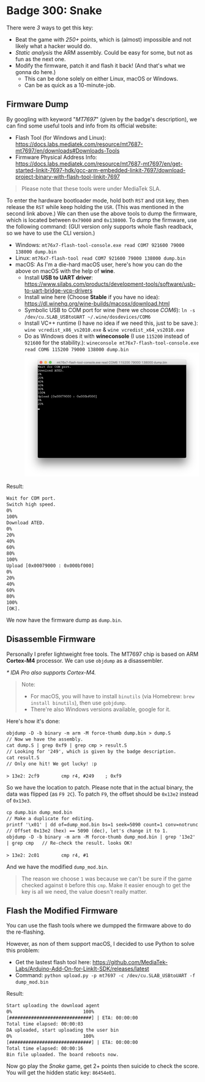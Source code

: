 # Badge 300: Snake

There were _3_ ways to get this key:

- Beat the game with _250+_ points, which is (almost) impossible and not likely what a hacker would do.
- _Static analysis_ the ARM assembly. Could be easy for some, but not as fun as the next one.
- Modify the firmware, patch it and flash it back! (And that's what we gonna do here.)
    - This can be done solely on either Linux, macOS or Windows.
    - Can be as quick as a 10-minute-job.

## Firmware Dump

By googling with keyword "_MT7697_" (given by the badge's description), we can find some useful tools and info from its official website:

- Flash Tool (for Windows and Linux): https://docs.labs.mediatek.com/resource/mt7687-mt7697/en/downloads#Downloads-Tools
- Firmware Physical Address Info: https://docs.labs.mediatek.com/resource/mt7687-mt7697/en/get-started-linkit-7697-hdk/gcc-arm-embedded-linkit-7697/download-project-binary-with-flash-tool-linkit-7697

> Please note that these tools were under MediaTek SLA.

To enter the hardware bootloader mode, hold both `RST` and `USR` key, then release the `RST` while keep holding the `USR`. (This was mentioned in the second link above.) We can then use the above tools to dump the firmware, which is located between `0x79000` and `0x138000`. To dump the firmware, use the following command: (GUI version only supports whole flash readback, so we have to use the CLI version.)
- Windows: `mt76x7-flash-tool-console.exe read COM7 921600 79000 138000 dump.bin`
- Linux: `mt76x7-flash-tool read COM7 921600 79000 138000 dump.bin`
- macOS: As I'm a die-hard macOS user, here's how you can do the above on macOS with the help of __wine__.
    - Install __USB to UART driver__: https://www.silabs.com/products/development-tools/software/usb-to-uart-bridge-vcp-drivers
    - Install wine here (Choose __Stable__ if you have no idea): https://dl.winehq.org/wine-builds/macosx/download.html
    - Symbolic USB to COM port for wine (here we choose _COM6_): `ln -s /dev/cu.SLAB_USBtoUART ~/.wine/dosdevices/COM6`
    - Install VC++ runtime (I have no idea if we need this, just to be save.): `wine vcredist_x86_vs2010.exe` & `wine vcredist_x64_vs2010.exe`
    - Do as Windows does it with __wineconsole__ (I use `115200` instead of `921600` for the stability.): `wineconsole mt76x7-flash-tool-console.exe read COM6 115200 79000 138000 dump.bin`
    ![mt76x7-flash-tool-console.exe on macOS](dump_macos.png)

Result:

    Wait for COM port.
    Switch high speed.
    0%
    100%
    Download ATED.
    0%
    20%
    40%
    60%
    80%
    100%
    Upload [0x00079000 : 0x000bf000]
    0%
    20%
    40%
    60%
    80%
    100%
    [OK].

We now have the firmware dump as `dump.bin`.

## Disassemble Firmware

Personally I prefer lightweight free tools. The MT7697 chip is based on ARM __Cortex-M4__ processor. We can use `objdump` as a disassembler.

_* IDA Pro also supports Cortex-M4._


> Note:
> - For macOS, you will have to install `binutils` (via Homebrew: `brew install binutils`), then use `gobjdump`.
> - There're also Windows versions available, google for it.

Here's how it's done:

    objdump -D -b binary -m arm -M force-thumb dump.bin > dump.S                        // Now we have the assembly.
    cat dump.S | grep 0xf9 | grep cmp > result.S                                        // Looking for '249', which is given by the badge description.
    cat result.S                                                                        // Only one hit! We got lucky! :p

    > 13e2:	2cf9      	cmp	r4, #249	; 0xf9

So we have the location to patch. Please note that in the actual binary, the data was flipped (as `F9 2C`). To patch `F9`, the offset should be `0x13e2` instead of `0x13e3`.

    cp dump.bin dump_mod.bin                                                            // Make a duplicate for editing.
    printf '\x01' | dd of=dump_mod.bin bs=1 seek=5090 count=1 conv=notrunc              // Offset 0x13e2 (hex) == 5090 (dec), let's change it to 1.
    objdump -D -b binary -m arm -M force-thumb dump_mod.bin | grep '13e2' | grep cmp   // Re-check the result. looks OK!

    > 13e2:	2c01      	cmp	r4, #1

And we have the modified `dump_mod.bin`.

> The reason we choose `1` was because we can't be sure if the game checked against `0` before this `cmp`. Make it easier enough to get the key is all we need, the value doesn't really matter.

## Flash the Modified Firmware

You can use the flash tools where we dumpped the firmware above to do the re-flashing.

However, as non of them support macOS, I decided to use Python to solve this problem:

- Get the lastest flash tool here: https://github.com/MediaTek-Labs/Arduino-Add-On-for-LinkIt-SDK/releases/latest
- Command: `python upload.py -p mt7697 -c /dev/cu.SLAB_USBtoUART -f dump_mod.bin`

Result:

    Start uploading the download agent
    0%                          100%
    [##############################] | ETA: 00:00:00
    Total time elapsed: 00:00:03
    DA uploaded, start uploading the user bin
    0%                          100%
    [##############################] | ETA: 00:00:00
    Total time elapsed: 00:00:16
    Bin file uploaded. The board reboots now.


Now go play the _Snake_ game, get 2+ points then suicide to check the score. You will get the hidden static key: `86454e01`.
